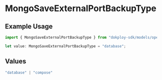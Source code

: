 # MongoSaveExternalPortBackupType

## Example Usage

```typescript
import { MongoSaveExternalPortBackupType } from "dokploy-sdk/models/operations";

let value: MongoSaveExternalPortBackupType = "database";
```

## Values

```typescript
"database" | "compose"
```